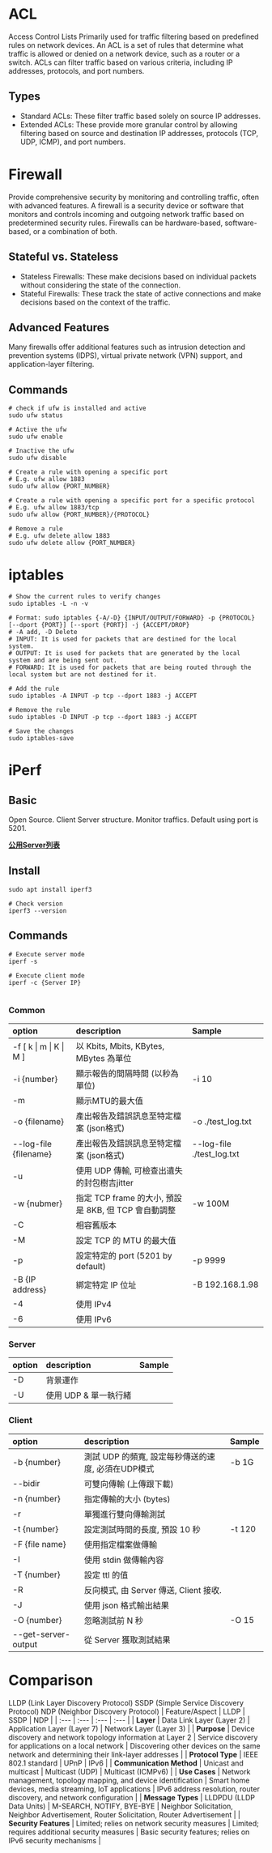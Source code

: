 <link rel="stylesheet" type="text/css" href="../../styles.css">

# ACL
Access Control Lists
Primarily used for traffic filtering based on predefined rules on network devices.
An ACL is a set of rules that determine what traffic is allowed or denied on a network device, such as a router or a switch.
ACLs can filter traffic based on various criteria, including IP addresses, protocols, and port numbers.

## Types
- Standard ACLs: These filter traffic based solely on source IP addresses.
- Extended ACLs: These provide more granular control by allowing filtering based on source and destination IP addresses, protocols (TCP, UDP, ICMP), and port numbers.


# Firewall
Provide comprehensive security by monitoring and controlling traffic, often with advanced features.
A firewall is a security device or software that monitors and controls incoming and outgoing network traffic based on predetermined security rules.
Firewalls can be hardware-based, software-based, or a combination of both.

## Stateful vs. Stateless
- Stateless Firewalls: These make decisions based on individual packets without considering the state of the connection.
- Stateful Firewalls: These track the state of active connections and make decisions based on the context of the traffic.

## Advanced Features
Many firewalls offer additional features such as intrusion detection and prevention systems (IDPS), 
virtual private network (VPN) support, and application-layer filtering.

## Commands
``` Shell
# check if ufw is installed and active
sudo ufw status

# Active the ufw
sudo ufw enable

# Inactive the ufw
sudo ufw disable

# Create a rule with opening a specific port
# E.g. ufw allow 1883
sudo ufw allow {PORT_NUMBER}

# Create a rule with opening a specific port for a specific protocol
# E.g. ufw allow 1883/tcp
sudo ufw allow {PORT_NUMBER}/{PROTOCOL}

# Remove a rule
# E.g. ufw delete allow 1883
sudo ufw delete allow {PORT_NUMBER}
```

# iptables
``` Shell
# Show the current rules to verify changes
sudo iptables -L -n -v

# Format: sudo iptables {-A/-D} {INPUT/OUTPUT/FORWARD} -p {PROTOCOL} [--dport {PORT}] [--sport {PORT}] -j {ACCEPT/DROP}
# -A add, -D Delete
# INPUT: It is used for packets that are destined for the local system.
# OUTPUT: It is used for packets that are generated by the local system and are being sent out.
# FORWARD: It is used for packets that are being routed through the local system but are not destined for it.

# Add the rule
sudo iptables -A INPUT -p tcp --dport 1883 -j ACCEPT

# Remove the rule
sudo iptables -D INPUT -p tcp --dport 1883 -j ACCEPT

# Save the changes
sudo iptables-save

```

# iPerf
## Basic
Open Source. Client Server structure. Monitor traffics. Default using port is 5201.

[**公用Server列表**](https://iperf.fr/iperf-servers.php)


## Install
``` Shell
sudo apt install iperf3

# Check version
iperf3 --version
```

## Commands
``` Shell
# Execute server mode
iperf -s

# Execute client mode
iperf -c {Server IP}


```

### Common
| option | description | Sample |
| :--- | :--- | :--- |
| -f [ k \| m \| K \| M ] | 以 Kbits, Mbits, KBytes, MBytes 為單位 ||
| -i {number} | 顯示報告的間隔時間 (以秒為單位) | -i 10 |
| -m | 顯示MTU的最大值 ||
| -o {filename} | 產出報告及錯誤訊息至特定檔案 (json格式) | -o ./test_log.txt |
| --log-file {filename} | 產出報告及錯誤訊息至特定檔案 (json格式) | --log-file ./test_log.txt |
| -u | 使用 UDP 傳輸, 可檢查出遺失的封包樹吉jitter ||
| -w {nubmer} | 指定 TCP frame 的大小, 預設是 8KB, 但 TCP 會自動調整 | -w 100M |
| -C | 相容舊版本 ||
| -M | 設定 TCP 的 MTU 的最大值 ||
| -p | 設定特定的 port (5201 by default) | -p 9999 |
| -B {IP address} | 綁定特定 IP 位址 | -B 192.168.1.98 |
| -4 | 使用 IPv4 ||
| -6 | 使用 IPv6 ||

### Server
| option | description | Sample |
| :--- | :--- | :--- |
| -D | 背景運作 ||
| -U | 使用 UDP & 單一執行緒 ||

### Client
| option | description | Sample |
| :--- | :--- | :--- |
| -b {number} | 測試 UDP 的頻寬, 設定每秒傳送的速度, 必須在UDP模式 | -b 1G |
| --bidir | 可雙向傳輸 (上傳跟下載) ||
| -n {number} | 指定傳輸的大小 (bytes) ||
| -r | 單獨進行雙向傳輸測試 ||
| -t {number} | 設定測試時間的長度, 預設 10 秒 | -t 120 |
| -F {file name} | 使用指定檔案做傳輸 ||
| -I | 使用 stdin 做傳輸內容 ||
| -T {number} | 設定 ttl 的值 ||
| -R | 反向模式, 由 Server 傳送, Client 接收. ||
| -J | 使用 json 格式輸出結果 ||
| -O {number} | 忽略測試前 N 秒 | -O 15 |
| --get-server-output | 從 Server 獲取測試結果 ||


# Comparison
LLDP (Link Layer Discovery Protocol)
SSDP (Simple Service Discovery Protocol)
NDP (Neighbor Discovery Protocol)
| Feature/Aspect | LLDP | SSDP | NDP |
| :--- | :--- | :--- | :--- |
| **Layer** | Data Link Layer (Layer 2) | Application Layer (Layer 7) | Network Layer (Layer 3) |
| **Purpose** | Device discovery and network topology information at Layer 2 | Service discovery for applications on a local network | Discovering other devices on the same network and determining their link-layer addresses |
| **Protocol Type** | IEEE 802.1 standard | UPnP | IPv6 |
| **Communication Method** | Unicast and multicast | Multicast (UDP) | Multicast (ICMPv6) |
| **Use Cases** | Network management, topology mapping, and device identification | Smart home devices, media streaming, IoT applications | IPv6 address resolution, router discovery, and network configuration |
| **Message Types** | LLDPDU (LLDP Data Units) | M-SEARCH, NOTIFY, BYE-BYE | Neighbor Solicitation, Neighbor Advertisement, Router Solicitation, Router Advertisement |
| **Security Features** | Limited; relies on network security measures | Limited; requires additional security measures | Basic security features; relies on IPv6 security mechanisms |





# 